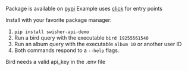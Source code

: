 Package is available on [pypi](https://pypi.org/project/swisher-api-demo/)
Example uses [click](https://click.palletsprojects.com/en/8.1.x/) for entry points

Install with your favorite package manager:
1. `pip install swisher-api-demo`
2. Run a bird query with the executable `bird 19255561540`
3. Run an album query with the executable `album 10` or another user ID
4. Both commands respond to a `--help` flags.

Bird needs a valid api_key in the .env file

